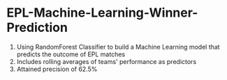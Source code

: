 # EPL-Machine-Learning-Winner-Prediction

1. Using RandomForest Classifier to build a Machine Learning model that predicts the outcome of EPL matches
2. Includes rolling averages of teams' performance as predictors
3. Attained precision of 62.5%
